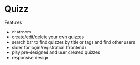 # Quizz

Features
  - chatroom
  - create/edit/delete your own quizzes
  - search bar to find quizzes by title or tags and find other users
  - slider for login/registration (frontend)
  - play pre-designed and user created quizzes
  - responsive design
   
